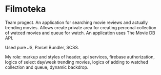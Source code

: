 # Filmoteka

Team progect. An application for searching movie reviews and actually trending movies. Allows create private area for creating perconal collection of watced movies and queue for watch. An application uses The Movie DB API.

Used pure JS, Parcel Bundler, SCSS.

My role: markup and styles of header, api services, firebase authorization, logics of select day/week trending movies, logics of adding to watched collection and queue, dynamic backdrop.
